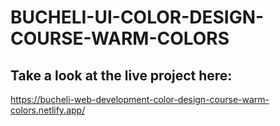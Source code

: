 # BUCHELI-UI-COLOR-DESIGN-COURSE-WARM-COLORS

## Take a look at the live project here:
https://bucheli-web-development-color-design-course-warm-colors.netlify.app/
